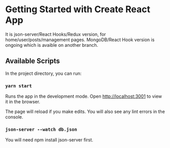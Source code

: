 # Getting Started with Create React App

It is json-server/React Hooks/Redux version, for home/user/posts/management pages. MongoDB/React Hook version is ongoing which is avaible on another branch.

## Available Scripts

In the project directory, you can run:

### `yarn start`

Runs the app in the development mode.
Open [http://localhost:3001](http://localhost:3001) to view it in the browser.

The page will reload if you make edits.
You will also see any lint errors in the console.

### `json-server --watch db.json`
You will need npm install json-server first.














